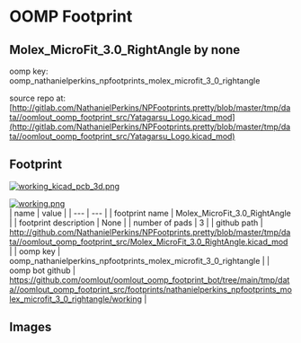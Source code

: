 # OOMP Footprint  
## Molex_MicroFit_3.0_RightAngle  by none  
  
oomp key: oomp_nathanielperkins_npfootprints_molex_microfit_3_0_rightangle  
  
source repo at: [http://gitlab.com/NathanielPerkins/NPFootprints.pretty/blob/master/tmp/data//oomlout_oomp_footprint_src/Yatagarsu_Logo.kicad_mod](http://gitlab.com/NathanielPerkins/NPFootprints.pretty/blob/master/tmp/data//oomlout_oomp_footprint_src/Yatagarsu_Logo.kicad_mod)  
## Footprint  
  
[![working_kicad_pcb_3d.png](working_kicad_pcb_3d_600.png)](working_kicad_pcb_3d.png)  
  
[![working.png](working_600.png)](working.png)  
| name | value | 
| --- | --- | 
| footprint name | Molex_MicroFit_3.0_RightAngle | 
| footprint description | None | 
| number of pads | 3 | 
| github path | http://github.com/NathanielPerkins/NPFootprints.pretty/blob/master/tmp/data//oomlout_oomp_footprint_src/Molex_MicroFit_3.0_RightAngle.kicad_mod | 
| oomp key | oomp_nathanielperkins_npfootprints_molex_microfit_3_0_rightangle | 
| oomp bot github | https://github.com/oomlout/oomlout_oomp_footprint_bot/tree/main/tmp/data//oomlout_oomp_footprint_src/footprints/nathanielperkins_npfootprints_molex_microfit_3_0_rightangle/working | 
## Images  
